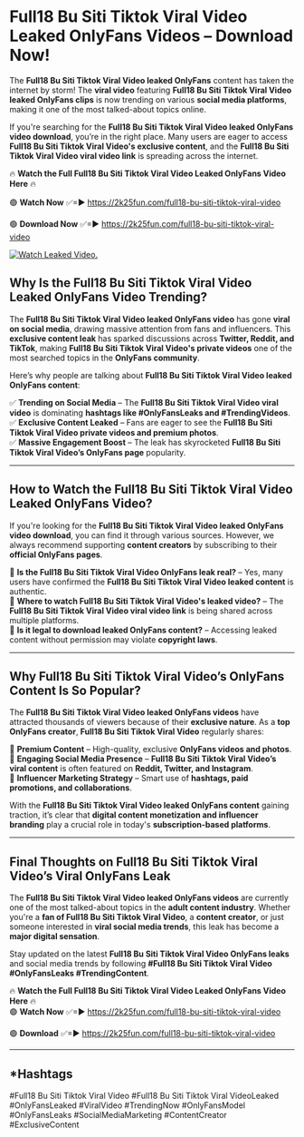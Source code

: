 # Full18 Bu Siti Tiktok Viral Video Leaked OnlyFans Videos – Download Now!

The **Full18 Bu Siti Tiktok Viral Video leaked OnlyFans** content has taken the internet by storm! The **viral video** featuring **Full18 Bu Siti Tiktok Viral Video leaked OnlyFans clips** is now trending on various **social media platforms**, making it one of the most talked-about topics online.  

If you're searching for the **Full18 Bu Siti Tiktok Viral Video leaked OnlyFans video download**, you’re in the right place. Many users are eager to access **Full18 Bu Siti Tiktok Viral Video's exclusive content**, and the **Full18 Bu Siti Tiktok Viral Video viral video link** is spreading across the internet.  

🔥 **Watch the Full Full18 Bu Siti Tiktok Viral Video Leaked OnlyFans Video Here** 🔥  

🟢 **Watch Now** ✅=► https://2k25fun.com/full18-bu-siti-tiktok-viral-video

🟢 **Download Now** ✅=► https://2k25fun.com/full18-bu-siti-tiktok-viral-video

[![Watch Leaked Video.](https://miro.medium.com/v2/resize:fit:828/format:webp/1*cilzJN44JGOrTw9NJCrNHA.gif "Watch Leaked Video")](https://2k25fun.com/full18-bu-siti-tiktok-viral-video)

## **Why Is the Full18 Bu Siti Tiktok Viral Video Leaked OnlyFans Video Trending?**  

The **Full18 Bu Siti Tiktok Viral Video leaked OnlyFans video** has gone **viral on social media**, drawing massive attention from fans and influencers. This **exclusive content leak** has sparked discussions across **Twitter, Reddit, and TikTok**, making **Full18 Bu Siti Tiktok Viral Video's private videos** one of the most searched topics in the **OnlyFans community**.  

Here’s why people are talking about **Full18 Bu Siti Tiktok Viral Video leaked OnlyFans content**:  

✅ **Trending on Social Media** – The **Full18 Bu Siti Tiktok Viral Video viral video** is dominating **hashtags like #OnlyFansLeaks and #TrendingVideos**.  
✅ **Exclusive Content Leaked** – Fans are eager to see the **Full18 Bu Siti Tiktok Viral Video private videos and premium photos**.  
✅ **Massive Engagement Boost** – The leak has skyrocketed **Full18 Bu Siti Tiktok Viral Video’s OnlyFans page** popularity.  

---

## **How to Watch the Full18 Bu Siti Tiktok Viral Video Leaked OnlyFans Video?**  

If you're looking for the **Full18 Bu Siti Tiktok Viral Video leaked OnlyFans video download**, you can find it through various sources. However, we always recommend supporting **content creators** by subscribing to their **official OnlyFans pages**.  

🔹 **Is the Full18 Bu Siti Tiktok Viral Video OnlyFans leak real?** – Yes, many users have confirmed the **Full18 Bu Siti Tiktok Viral Video leaked content** is authentic.  
🔹 **Where to watch Full18 Bu Siti Tiktok Viral Video's leaked video?** – The **Full18 Bu Siti Tiktok Viral Video viral video link** is being shared across multiple platforms.  
🔹 **Is it legal to download leaked OnlyFans content?** – Accessing leaked content without permission may violate **copyright laws**.  

---

## **Why Full18 Bu Siti Tiktok Viral Video’s OnlyFans Content Is So Popular?**  

The **Full18 Bu Siti Tiktok Viral Video leaked OnlyFans videos** have attracted thousands of viewers because of their **exclusive nature**. As a **top OnlyFans creator**, **Full18 Bu Siti Tiktok Viral Video** regularly shares:  

📌 **Premium Content** – High-quality, exclusive **OnlyFans videos and photos**.  
📌 **Engaging Social Media Presence** – **Full18 Bu Siti Tiktok Viral Video’s viral content** is often featured on **Reddit, Twitter, and Instagram**.  
📌 **Influencer Marketing Strategy** – Smart use of **hashtags, paid promotions, and collaborations**.  

With the **Full18 Bu Siti Tiktok Viral Video leaked OnlyFans content** gaining traction, it’s clear that **digital content monetization and influencer branding** play a crucial role in today's **subscription-based platforms**.  

---

## **Final Thoughts on Full18 Bu Siti Tiktok Viral Video’s Viral OnlyFans Leak**  

The **Full18 Bu Siti Tiktok Viral Video leaked OnlyFans videos** are currently one of the most talked-about topics in the **adult content industry**. Whether you're a **fan of Full18 Bu Siti Tiktok Viral Video**, a **content creator**, or just someone interested in **viral social media trends**, this leak has become a **major digital sensation**.  

Stay updated on the latest **Full18 Bu Siti Tiktok Viral Video OnlyFans leaks** and social media trends by following **#Full18 Bu Siti Tiktok Viral Video #OnlyFansLeaks #TrendingContent**.  

🔥 **Watch the Full Full18 Bu Siti Tiktok Viral Video Leaked OnlyFans Video Here** 🔥  
🟢 **Watch Now** ✅=► https://2k25fun.com/full18-bu-siti-tiktok-viral-video

🟢 **Download** ✅=► https://2k25fun.com/full18-bu-siti-tiktok-viral-video

---

## *Hashtags
#Full18 Bu Siti Tiktok Viral Video #Full18 Bu Siti Tiktok Viral VideoLeaked #OnlyFansLeaked #ViralVideo #TrendingNow #OnlyFansModel #OnlyFansLeaks #SocialMediaMarketing #ContentCreator #ExclusiveContent  